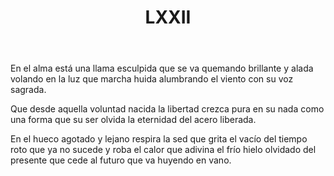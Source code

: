 ﻿---
title: LXXII
categories:
- 111 sonetos
---

En el alma está una llama esculpida 
que se va quemando brillante y alada 
volando en la luz que marcha huida 
alumbrando el viento con su voz sagrada. 

Que desde aquella voluntad nacida 
la libertad crezca pura en su nada 
como una forma que su ser olvida 
la eternidad del acero liberada. 

En el hueco agotado y lejano 
respira la sed que grita el vacío 
del tiempo roto que ya no sucede 
y roba el calor que adivina el frío 
hielo olvidado del presente que cede
al futuro que va huyendo en vano.